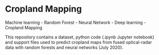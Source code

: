# Cropland Mapping
<p>Machine learning - Random Forest - Neural Network - Deep learning - Cropland Mapping</p>
<p>This repository contains a dataset, python code (.ipynb Jupyter notebook) and support files used to predict cropland maps from fused optical-radar data with random forests and neural networks (July 2020).</p>
